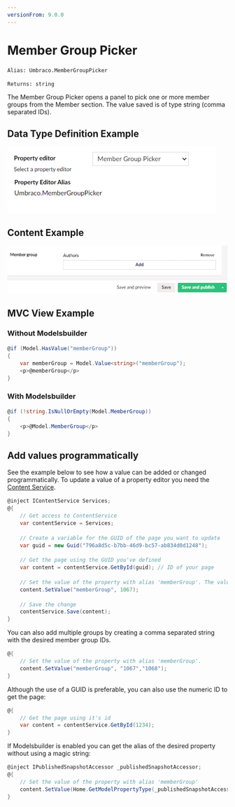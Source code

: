 ```yaml
---
versionFrom: 9.0.0
---
```


# Member Group Picker

`Alias: Umbraco.MemberGroupPicker`

`Returns: string`

The Member Group Picker opens a panel to pick one or more member groups from the Member section. The value saved is of type string (comma separated IDs).

## Data Type Definition Example

![Member Group Picker Type Definition](images/Member-Picker-DataType.png)

## Content Example

![Member Grouep Picker Content](images/Member-Group-Picker-Content.png)

## MVC View Example

### Without Modelsbuilder

```csharp
@if (Model.HasValue("memberGroup"))
{
    var memberGroup = Model.Value<string>("memberGroup"); 
    <p>@memberGroup</p>
}
```

### With Modelsbuilder

```csharp
@if (!string.IsNullOrEmpty(Model.MemberGroup))
{
    <p>@Model.MemberGroup</p>
}
```

## Add values programmatically

See the example below to see how a value can be added or changed programmatically. To update a value of a property editor you need the [Content Service](../../../../../Reference/Management/Services/ContentService/index.md).

```csharp
@inject IContentService Services;
@{
    // Get access to ContentService
    var contentService = Services;

    // Create a variable for the GUID of the page you want to update
    var guid = new Guid("796a8d5c-b7bb-46d9-bc57-ab834d0d1248");
    
    // Get the page using the GUID you've defined
    var content = contentService.GetById(guid); // ID of your page

    // Set the value of the property with alias 'memberGroup'. The value is the specific ID of the member group
    content.SetValue("memberGroup", 1067);
            
    // Save the change
    contentService.Save(content);
}
```

You can also add multiple groups by creating a comma separated string with the desired member group IDs.

```csharp
@{
    // Set the value of the property with alias 'memberGroup'. 
    content.SetValue("memberGroup", "1067","1068");
}
```

Although the use of a GUID is preferable, you can also use the numeric ID to get the page:

```csharp
@{
    // Get the page using it's id
    var content = contentService.GetById(1234); 
}
```

If Modelsbuilder is enabled you can get the alias of the desired property without using a magic string:

```csharp
@inject IPublishedSnapshotAccessor _publishedSnapshotAccessor;
@{
    // Set the value of the property with alias 'memberGroup'
    content.SetValue(Home.GetModelPropertyType(_publishedSnapshotAccessor, x => x.MemberGroup).Alias, 1067);
}
```
